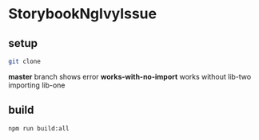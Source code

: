 # StorybookNgIvyIssue

## setup

```bash
git clone
```

**master** branch shows error
**works-with-no-import** works without lib-two importing lib-one

## build

```bash
npm run build:all
```
